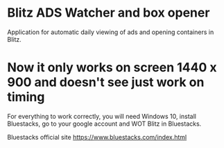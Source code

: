 # Blitz ADS Watcher and box opener

Application for automatic daily viewing of ads and opening containers in Blitz.

# Now it only works on screen 1440 x 900 and doesn't see just work on timing

For everything to work correctly, you will need Windows 10, install Bluestacks, go to your google account and WOT Blitz in Bluestacks.

Bluestacks official site https://www.bluestacks.com/index.html
